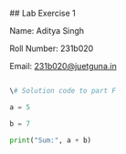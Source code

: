 \## Lab Exercise 1

Name: Aditya Singh 

Roll Number: 231b020  

Email: 231b020@juetguna.in  



```python

\# Solution code to part F

a = 5

b = 7

print("Sum:", a + b)



